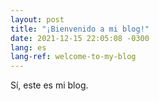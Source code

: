 ```yaml
---
layout: post
title: "¡Bienvenido a mi blog!"
date: 2021-12-15 22:05:08 -0300
lang: es
lang-ref: welcome-to-my-blog
---
```


Sí, este es mi blog.